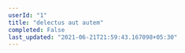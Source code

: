 ```yaml
---
userId: "1"
title: "delectus aut autem"
completed: False
last_updated: "2021-06-21T21:59:43.167098+05:30"
---
```

